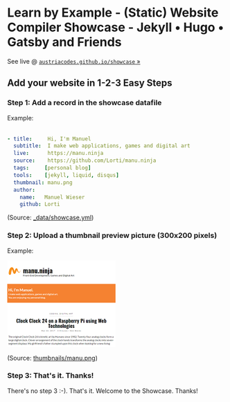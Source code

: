 # Learn by Example - (Static) Website Compiler Showcase - Jekyll • Hugo • Gatsby and Friends


See live @ [`austriacodes.github.io/showcase` »](https://austriacodes.github.io/showcase)



## Add your website in 1-2-3 Easy Steps

### Step 1: Add a record in the showcase datafile

Example:

``` yaml

- title:     Hi, I'm Manuel
  subtitle:  I make web applications, games and digital art
  live:      https://manu.ninja
  source:    https://github.com/Lorti/manu.ninja
  tags:     [personal blog]
  tools:    [jekyll, liquid, disqus]
  thumbnail: manu.png
  author:
    name:   Manuel Wieser
    github: Lorti
```

(Source: [_data/showcase.yml](_data/showcase.yml))


### Step 2: Upload a thumbnail preview picture (300x200 pixels)

Example:

![](thumbnails/manu.png)

(Source: [thumbnails/manu.png](thumbnails/manu.png))


### Step 3: That's it. Thanks!

There's no step 3 :-). That's it. Welcome to the Showcase. Thanks!
